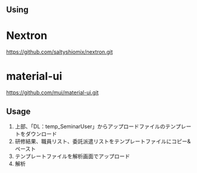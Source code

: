 ## Using

# Nextron

https://github.com/saltyshiomix/nextron.git

# material-ui

https://github.com/mui/material-ui.git

## Usage

1. 上部、「DL：temp_SeminarUser」からアップロードファイルのテンプレートをダウンロード
2. 研修結果、職員リスト、委託派遣リストをテンプレートファイルにコピー&ペースト
3. テンプレートファイルを解析画面でアップロード
4. 解析
